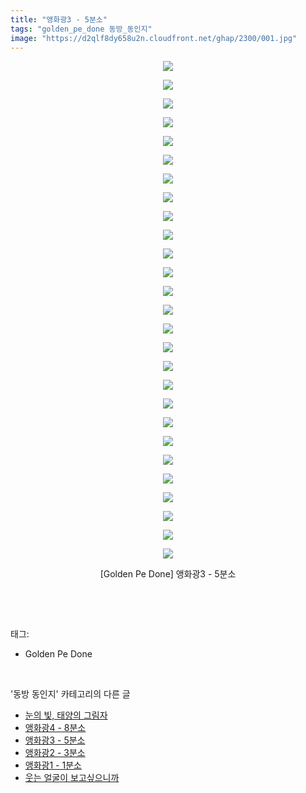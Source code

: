 ```yaml
---
title: "앵화광3 - 5분소"
tags: "golden_pe_done 동방_동인지"
image: "https://d2qlf8dy658u2n.cloudfront.net/ghap/2300/001.jpg"
---
```

<div class="article">
<p style="text-align: center; clear: none; float: none;"><img src="{{ site.imgserver12 }}/ghap/2300/001.jpg"/></p>
<p style="text-align: center; clear: none; float: none;"><img src="{{ site.imgserver12 }}/ghap/2300/002.jpg"/></p>
<p style="text-align: center; clear: none; float: none;"><img src="{{ site.imgserver12 }}/ghap/2300/003.jpg"/></p>
<p style="text-align: center; clear: none; float: none;"><img src="{{ site.imgserver12 }}/ghap/2300/004.jpg"/></p>
<p style="text-align: center; clear: none; float: none;"><img src="{{ site.imgserver12 }}/ghap/2300/005.jpg"/></p>
<p style="text-align: center; clear: none; float: none;"><img src="{{ site.imgserver12 }}/ghap/2300/006.jpg"/></p>
<p style="text-align: center; clear: none; float: none;"><img src="{{ site.imgserver12 }}/ghap/2300/007.jpg"/></p>
<p style="text-align: center; clear: none; float: none;"><img src="{{ site.imgserver12 }}/ghap/2300/008.jpg"/></p>
<p style="text-align: center; clear: none; float: none;"><img src="{{ site.imgserver12 }}/ghap/2300/009.jpg"/></p>
<p style="text-align: center; clear: none; float: none;"><img src="{{ site.imgserver12 }}/ghap/2300/010.jpg"/></p>
<p style="text-align: center; clear: none; float: none;"><img src="{{ site.imgserver12 }}/ghap/2300/011.jpg"/></p>
<p style="text-align: center; clear: none; float: none;"><img src="{{ site.imgserver12 }}/ghap/2300/012.jpg"/></p>
<p style="text-align: center; clear: none; float: none;"><img src="{{ site.imgserver12 }}/ghap/2300/013.jpg"/></p>
<p style="text-align: center; clear: none; float: none;"><img src="{{ site.imgserver12 }}/ghap/2300/014.jpg"/></p>
<p style="text-align: center; clear: none; float: none;"><img src="{{ site.imgserver12 }}/ghap/2300/015.jpg"/></p>
<p style="text-align: center; clear: none; float: none;"><img src="{{ site.imgserver12 }}/ghap/2300/016.jpg"/></p>
<p style="text-align: center; clear: none; float: none;"><img src="{{ site.imgserver12 }}/ghap/2300/017.jpg"/></p>
<p style="text-align: center; clear: none; float: none;"><img src="{{ site.imgserver12 }}/ghap/2300/018.jpg"/></p>
<p style="text-align: center; clear: none; float: none;"><img src="{{ site.imgserver12 }}/ghap/2300/019.jpg"/></p>
<p style="text-align: center; clear: none; float: none;"><img src="{{ site.imgserver12 }}/ghap/2300/020.jpg"/></p>
<p style="text-align: center; clear: none; float: none;"><img src="{{ site.imgserver12 }}/ghap/2300/021.jpg"/></p>
<p style="text-align: center; clear: none; float: none;"><img src="{{ site.imgserver12 }}/ghap/2300/022.jpg"/></p>
<p style="text-align: center; clear: none; float: none;"><img src="{{ site.imgserver12 }}/ghap/2300/023.jpg"/></p>
<p style="text-align: center; clear: none; float: none;"><img src="{{ site.imgserver12 }}/ghap/2300/024.jpg"/></p>
<p style="text-align: center; clear: none; float: none;"><img src="{{ site.imgserver12 }}/ghap/2300/025.jpg"/></p>
<p style="text-align: center; clear: none; float: none;"><img src="{{ site.imgserver12 }}/ghap/2300/026.jpg"/></p>
<p style="text-align: center; clear: none; float: none;"><img src="{{ site.imgserver12 }}/ghap/2300/027.jpg"/></p>
<p style="text-align: center; clear: none; float: none;">[Golden Pe Done] 앵화광3 - 5분소</p>
<p><br/></p>
</div><br/>
<div class="tagTrail">
<p>태그: </p>
<ul>
<li>Golden Pe Done</li>
</ul>
</div><br/>
<div class="another">
<p>'동방 동인지' 카테고리의 다른 글</p>
<ul>
<li><a href="/ghap_2303">눈의 빛, 태양의 그림자</a></li>
<li><a href="/ghap_2301">앵화광4 - 8분소</a></li>
<li><a href="/ghap_2300">앵화광3 - 5분소</a></li>
<li><a href="/ghap_2299">앵화광2 - 3분소</a></li>
<li><a href="/ghap_2298">앵화광1 - 1분소</a></li>
<li><a href="/ghap_2297">웃는 얼굴이 보고싶으니까</a></li>
</ul>
</div><br/>
<div class="cb_module cb_fluid">
<div class="cb_wrt cb_profile">
</div><!-- commentList close -->
</div><br/>
